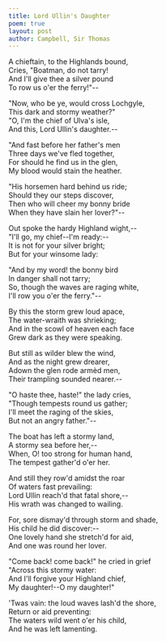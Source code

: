 ```yaml
---
title: Lord Ullin's Daughter
poem: true
layout: post
author: Campbell, Sir Thomas
---
```

A chieftain, to the Highlands bound,  
Cries, &quot;Boatman, do not tarry!  
And I'll give thee a silver pound  
To row us o'er the ferry!&quot;--  

&quot;Now, who be ye, would cross Lochgyle,  
This dark and stormy weather?&quot;  
&quot;O, I'm the chief of Ulva's isle,  
And this, Lord Ullin's daughter.--  

&quot;And fast before her father's men  
Three days we've fled together,  
For should he find us in the glen,  
My blood would stain the heather.  

&quot;His horsemen hard behind us ride;  
Should they our steps discover,  
Then who will cheer my bonny bride  
When they have slain her lover?&quot;--  

Out spoke the hardy Highland wight,--  
&quot;I'll go, my chief--I'm ready:--  
It is not for your silver bright;  
But for your winsome lady:  

&quot;And by my word! the bonny bird  
In danger shall not tarry;  
So, though the waves are raging white,  
I'll row you o'er the ferry.&quot;--  

By this the storm grew loud apace,  
The water-wraith was shrieking;  
And in the scowl of heaven each face  
Grew dark as they were speaking.  

But still as wilder blew the wind,  
And as the night grew drearer,  
Adown the glen rode arm&egrave;d men,  
Their trampling sounded nearer.--  

&quot;O haste thee, haste!&quot; the lady cries,  
&quot;Though tempests round us gather;  
I'll meet the raging of the skies,  
But not an angry father.&quot;--  

The boat has left a stormy land,  
A stormy sea before her,--  
When, O! too strong for human hand,  
The tempest gather'd o'er her.  

And still they row'd amidst the roar  
Of waters fast prevailing:  
Lord Ullin reach'd that fatal shore,--  
His wrath was changed to wailing.  

For, sore dismay'd through storm and shade,  
His child he did discover:--  
One lovely hand she stretch'd for aid,  
And one was round her lover.  

&quot;Come back! come back!&quot; he cried in grief  
&quot;Across this stormy water:  
And I'll forgive your Highland chief,  
My daughter!--O my daughter!&quot;  

'Twas vain: the loud waves lash'd the shore,  
Return or aid preventing:  
The waters wild went o'er his child,  
And he was left lamenting. <br />

